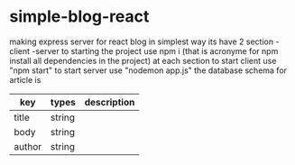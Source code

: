 # simple-blog-react
making express server for react blog  in simplest way
its have 2 section 
  -client
  -server
 to starting the project use 
    npm i 
    (that is acronyme for npm install all dependencies in the project) 
    at each section
 to start client 
  use "npm start"
 to start server 
  use "nodemon app.js"
the database schema for article is 

  | key | types | description |
  |---|---|---|
  | title   | string |   |
  |  body | string |   |
  | author  | string |   |

